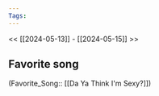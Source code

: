 ```yaml
---
Tags: 
---
```

 << [[2024-05-13]] - [[2024-05-15]] >> 
## Favorite song
(Favorite_Song:: [[Da Ya Think I'm Sexy?]])
